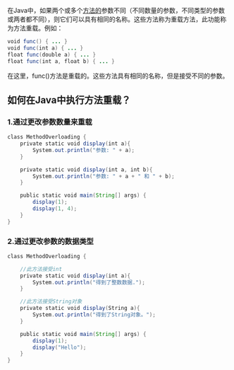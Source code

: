 在Java中，如果两个或多个[方法的](https://www.cainiaojc.com/java/java-methods.html "Java方法")参数不同（不同数量的参数，不同类型的参数或两者都不同），则它们可以具有相同的名称。这些方法称为重载方法，此功能称为方法重载。例如：

```java
void func() { ... }
void func(int a) { ... }
float func(double a) { ... }
float func(int a, float b) { ... }
```
在这里，func()方法是重载的。这些方法具有相同的名称，但是接受不同的参数。

## 如何在Java中执行方法重载？
### 1.通过更改参数数量来重载
```java
class MethodOverloading {
    private static void display(int a){
        System.out.println("参数: " + a);
    }

    private static void display(int a, int b){
        System.out.println("参数: " + a + " 和 " + b);
    }

    public static void main(String[] args) {
        display(1);
        display(1, 4);
    }
}
```
### 2.通过更改参数的数据类型
```java
class MethodOverloading {

    //此方法接受int
    private static void display(int a){
        System.out.println("得到了整数数据.");
    }

    //此方法接受String对象
    private static void display(String a){
        System.out.println("得到了String对象。");
    }

    public static void main(String[] args) {
        display(1);
        display("Hello");
    }
}
```